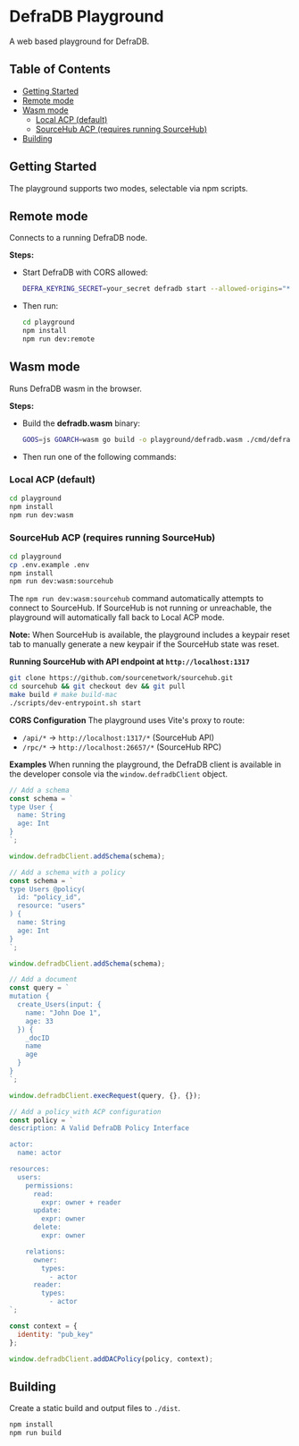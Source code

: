 # DefraDB Playground

A web based playground for DefraDB.

## Table of Contents

<!--ts-->
   * [Getting Started](#getting-started)
   * [Remote mode](#remote-mode)
   * [Wasm mode](#wasm-mode)
      * [Local ACP (default)](#local-acp-default)
      * [SourceHub ACP (requires running SourceHub)](#sourcehub-acp-requires-running-sourcehub)
   * [Building](#building)
<!--te-->

## Getting Started

The playground supports two modes, selectable via npm scripts.

## Remote mode
Connects to a running DefraDB node.

**Steps:**
- Start DefraDB with CORS allowed:
  ```bash
  DEFRA_KEYRING_SECRET=your_secret defradb start --allowed-origins="*"
  ```
- Then run:
  ```bash
  cd playground
  npm install
  npm run dev:remote
  ```

## Wasm mode
Runs DefraDB wasm in the browser.

**Steps:**
- Build the **defradb.wasm** binary:
  ```bash
  GOOS=js GOARCH=wasm go build -o playground/defradb.wasm ./cmd/defradb
  ```
- Then run one of the following commands:

### Local ACP (default)
```bash
cd playground
npm install
npm run dev:wasm
```

### SourceHub ACP (requires running SourceHub)
```bash
cd playground
cp .env.example .env
npm install
npm run dev:wasm:sourcehub
```

The `npm run dev:wasm:sourcehub` command automatically attempts to connect to SourceHub. If SourceHub is not running or unreachable, the playground will automatically fall back to Local ACP mode.

**Note:** When SourceHub is available, the playground includes a keypair reset tab to manually generate a new keypair if the SourceHub state was reset.

**Running SourceHub with API endpoint at `http://localhost:1317`**
```bash
git clone https://github.com/sourcenetwork/sourcehub.git
cd sourcehub && git checkout dev && git pull
make build # make build-mac
./scripts/dev-entrypoint.sh start
```

**CORS Configuration**
The playground uses Vite's proxy to route:
- `/api/*` → `http://localhost:1317/*` (SourceHub API)
- `/rpc/*` → `http://localhost:26657/*` (SourceHub RPC)

**Examples**
When running the playground, the DefraDB client is available in the developer console via the `window.defradbClient` object.

```js
// Add a schema
const schema = `
type User {
  name: String
  age: Int
}
`;

window.defradbClient.addSchema(schema);
```

```js
// Add a schema with a policy
const schema = `
type Users @policy(
  id: "policy_id",
  resource: "users"
) {
  name: String
  age: Int
}
`;

window.defradbClient.addSchema(schema);
```

```js
// Add a document
const query = `
mutation {
  create_Users(input: {
    name: "John Doe 1",
    age: 33
  }) {
    _docID
    name
    age
  }
}
`;

window.defradbClient.execRequest(query, {}, {});
```

```js
// Add a policy with ACP configuration
const policy = `
description: A Valid DefraDB Policy Interface

actor:
  name: actor

resources:
  users:
    permissions:
      read:
        expr: owner + reader
      update:
        expr: owner
      delete:
        expr: owner

    relations:
      owner:
        types:
          - actor
      reader:
        types:
          - actor
`;

const context = {
  identity: "pub_key"
};

window.defradbClient.addDACPolicy(policy, context);
```

## Building

Create a static build and output files to `./dist`.

```bash
npm install
npm run build
```